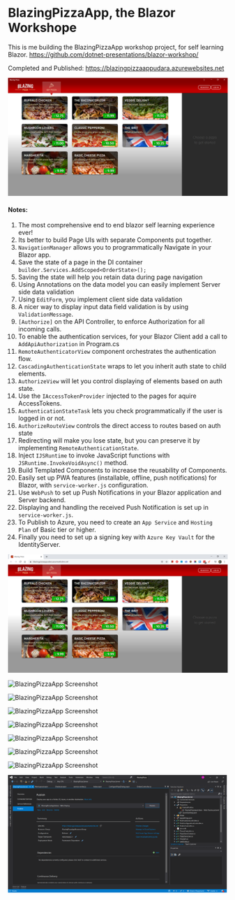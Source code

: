 # BlazingPizzaApp, the Blazor Workshope
This is me building the BlazingPizzaApp workshop project, for self learning Blazor.
https://github.com/dotnet-presentations/blazor-workshop/

Completed and Published: https://blazingpizzaappudara.azurewebsites.net

![BlazingPizzaApp Screenshot](https://raw.githubusercontent.com/UdaraAlwis/Blazor-Playground/master/BlazingPizzaApp/Screenshots/1%20PWA.png)

#### Notes: 
1. The most comprehensive end to end blazor self learning experience ever!
2. Its better to build Page UIs with separate Components put together.
3. ```NavigationManager``` allows you to programmatically Navigate in your Blazor app.
4. Save the state of a page in the DI container ```builder.Services.AddScoped<OrderState>();```
5. Saving the state will help you retain data during page navigation
6. Using Annotations on the data model you can easily implement Server side data validation
7. Using ```EditForm```, you implement client side data validation
8. A nicer way to display input data field validation is by using ```ValidationMessage```.
9. ```[Authorize]``` on the API Controller, to enforce Authorization for all incoming calls.
10. To enable the authentication services, for your Blazor Client add a call to ```AddApiAuthorization``` in Program.cs  
11. ```RemoteAuthenticatorView``` component orchestrates the authentication flow.
12. ```CascadingAuthenticationState``` wraps to let you inherit auth state to child elements.
13. ```AuthorizeView```  will let you control displaying of elements based on auth state.
14. Use the ```IAccessTokenProvider``` injected to the pages for aquire AccessTokens.
15. ```AuthenticationStateTask``` lets you check programmatically if the user is logged in or not.
16. ```AuthorizeRouteView``` controls the direct access to routes based on auth state
17. Redirecting will make you lose state, but you can preserve it by implementing ```RemoteAuthenticationState```.
18. Inject ```IJSRuntime``` to invoke JavaScript functions with ```JSRuntime.InvokeVoidAsync()``` method.
19. Build Templated Components to increase the reusability of Components.
20. Easily set up PWA features (installable, offline, push notifications) for Blazor, with ```service-worker.js``` configuration.
21. Use ```WebPush``` to set up Push Notifications in your Blazor application and Server backend.
22. Displaying and handling the received Push Notification is set up in ```service-worker.js```.
23. To Publish to Azure, you need to create an ```App Service``` and ```Hosting Plan``` of Basic tier or higher.
24. Finally you need to set up a signing key with ```Azure Key Vault``` for the IdentityServer.

![BlazingPizzaApp Screenshot](https://raw.githubusercontent.com/UdaraAlwis/Blazor-Playground/master/BlazingPizzaApp/Screenshots/2%20Web%20App.png)

![BlazingPizzaApp Screenshot]()

![BlazingPizzaApp Screenshot]()

![BlazingPizzaApp Screenshot]()

![BlazingPizzaApp Screenshot]()

![BlazingPizzaApp Screenshot]()

![BlazingPizzaApp Screenshot]()

![BlazingPizzaApp Screenshot]()






![BlazingPizzaApp Screenshot](https://raw.githubusercontent.com/UdaraAlwis/Blazor-Playground/master/BlazingPizzaApp/Screenshots/10%20Publish%20to%20Azure.png)

